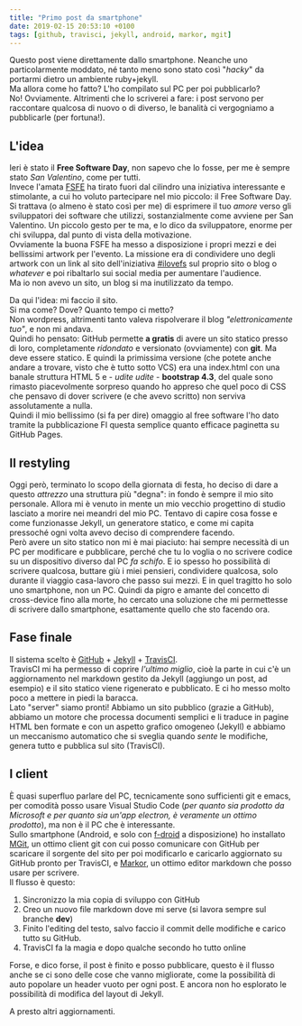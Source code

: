 ```yaml
---
title: "Primo post da smartphone"
date: 2019-02-15 20:53:10 +0100
tags: [github, travisci, jekyll, android, markor, mgit]
---
```

Questo post viene direttamente dallo smartphone. Neanche uno particolarmente moddato, né tanto meno sono stato così "_hacky_" da portarmi dietro un ambiente ruby+jekyll.  
Ma allora come ho fatto? L'ho compilato sul PC per poi pubblicarlo?  
No! Ovviamente. Altrimenti che lo scriverei a fare: i post servono per raccontare qualcosa di nuovo o di diverso, le banalità ci vergogniamo a pubblicarle (per fortuna!).  
<!--more-->

## L'idea

Ieri è stato il **Free Software Day**, non sapevo che lo fosse, per me è sempre stato _San Valentino_, come per tutti.  
Invece l'amata [FSFE] ha tirato fuori dal cilindro una iniziativa interessante e stimolante, a cui ho voluto partecipare nel mio piccolo: il Free Software Day.  
Si trattava (o almeno è stato così per me) di esprimere il tuo _amore_ verso gli sviluppatori dei software che utilizzi, sostanzialmente come avviene per San Valentino. Un piccolo gesto per te ma, e lo dico da sviluppatore, enorme per chi sviluppa, dal punto di vista della motivazione.  
Ovviamente la buona FSFE ha messo a disposizione i propri mezzi e dei bellissimi artwork per l'evento. La missione era di condividere uno degli artwork con un link al sito dell'iniziativa [#ilovefs] sul proprio sito o blog o _whatever_ e poi ribaltarlo sui social media per aumentare l'audience.  
Ma io non avevo un sito, un blog si ma inutilizzato da tempo.

Da qui l'idea: mi faccio il sito.  
Si ma come? Dove? Quanto tempo ci metto?  
Non wordpress, altrimenti tanto valeva rispolverare il blog _"elettronicamente tuo"_, e non mi andava.  
Quindi ho pensato: GitHub permette **a gratis** di avere un sito statico presso di loro, completamente _ridondato_ e versionato (ovviamente) con **git**. Ma deve essere statico. E quindi la primissima versione (che potete anche andare a trovare, visto che è tutto sotto VCS) era una index.html con una banale struttura HTML 5 e - _udite udite_ - **bootstrap 4.3**, del quale sono rimasto piacevolmente sorpreso quando ho appreso che quel poco di CSS che pensavo di dover scrivere (e che avevo scritto) non serviva assolutamente a nulla.  
Quindi il mio bellissimo (si fa per dire) omaggio al free software l'ho dato tramite la pubblicazione FI questa semplice quanto efficace paginetta su GitHub Pages.

## Il restyling
Oggi però, terminato lo scopo della giornata di festa, ho deciso di dare a questo _attrezzo_ una struttura più "degna": in fondo è sempre il mio sito personale. Allora mi è venuto in mente un mio vecchio progettino di studio lasciato a morire nei meandri del mio PC. Tentavo di capire cosa fosse e come funzionasse Jekyll, un generatore statico, e come mi capita pressoché ogni volta avevo deciso di comprendere facendo.  
Però avere un sito statico non mi è mai piaciuto: hai sempre necessità di un PC per modificare e pubblicare, perché che tu lo voglia o no scrivere codice su un dispositivo diverso dal PC _fa schifo_. E io spesso ho possibilità di scrivere qualcosa, buttare giù i miei pensieri, condividere qualcosa, solo durante il viaggio casa-lavoro che passo sui mezzi. E in quel tragitto ho solo uno smartphone, non un PC. Quindi da pigro e amante del concetto di cross-device fino alla morte, ho cercato una soluzione che mi permettesse di scrivere dallo smartphone, esattamente quello che sto facendo ora.

## Fase finale
Il sistema scelto è [GitHub] + [Jekyll] + [TravisCI].  
TravisCI mi ha permesso di coprire _l'ultimo miglio_, cioè la parte in cui c'è un aggiornamento nel markdown gestito da Jekyll (aggiungo un post, ad esempio) e il sito statico viene rigenerato e pubblicato. E ci ho messo molto poco a mettere in piedi la baracca.  
Lato "server" siamo pronti! Abbiamo un sito pubblico (grazie a GitHub), abbiamo un motore che processa documenti semplici e li traduce in pagine HTML ben formate e con un aspetto grafico omogeneo (Jekyll) e abbiamo un meccanismo automatico che si sveglia quando _sente_ le modifiche, genera tutto e pubblica sul sito (TravisCI).

## I client
È quasi superfluo parlare del PC, tecnicamente sono sufficienti git e emacs, per comodità posso usare Visual Studio Code (_per quanto sia prodotto da Microsoft e per quanto sia un'app electron, è veramente un ottimo prodotto_), ma non è il PC che è interessante.  
Sullo smartphone (Android, e solo con [f-droid] a disposizione) ho installato [MGit], un ottimo client git con cui posso comunicare con GitHub per scaricare il sorgente del sito per poi modificarlo e caricarlo aggiornato su GitHub pronto per TravisCI, e [Markor], un ottimo editor markdown che posso usare per scrivere.  
Il flusso è questo:
1. Sincronizzo la mia copia di sviluppo con GitHub
2. Creo un nuovo file markdown dove mi serve (si lavora sempre sul branche **dev**)
3. Finito l'editing del testo, salvo faccio il commit delle modifiche e carico tutto su GitHub.
4. TravisCI fa la magia e dopo qualche secondo ho tutto online

Forse, e dico forse, il post è finito e posso pubblicare, questo è il flusso anche se ci sono delle cose che vanno migliorate, come la possibilità di auto popolare un header vuoto per ogni post. E ancora non ho esplorato le possibilità di modifica del layout di Jekyll.

A presto altri aggiornamenti.

[FSFE]: https://fsfe.org
[#ilovefs]: https://ilovefs.org
[GitHub]: https://GitHub.com
[Jekyll]: https://jekyllrb.com
[TravisCI]: https://travis-ci.org
[F-Droid]: https://f-droid.org/
[MGit]: https://manichord.com/projects/mgit.html
[Markor]: https://gsantner.net/project/markor.html
